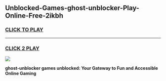
## Unblocked-Games-ghost-unblocker-Play-Online-Free-2ikbh
<h3>
<a href="https://premium76.site?title=ghost-unblocker&ref=26A">CLICK TO PLAY</a></h3>
<hr>

<h3>
<a href="https://premium76.site?title=ghost-unblocker&ref=26A">CLICK 2 PLAY</a>
  
</h3>

<a href="https://premium76.site?title=ghost-unblocker&ref=26A"><img src="https://clearcache.store/games.png"></a>


**ghost-unblocker games unblocked: Your Gateway to Fun and Accessible Online Gaming**
